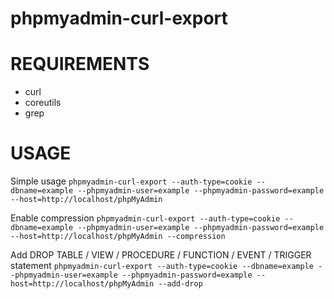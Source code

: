# phpmyadmin-curl-export

REQUIREMENTS
===========================
* curl
* coreutils
* grep

USAGE
===========================

Simple usage
`phpmyadmin-curl-export --auth-type=cookie --dbname=example --phpmyadmin-user=example --phpmyadmin-password=example --host=http://localhost/phpMyAdmin`

Enable compression
`phpmyadmin-curl-export --auth-type=cookie --dbname=example --phpmyadmin-user=example --phpmyadmin-password=example --host=http://localhost/phpMyAdmin --compression`

Add DROP TABLE / VIEW / PROCEDURE / FUNCTION / EVENT / TRIGGER statement
`phpmyadmin-curl-export --auth-type=cookie --dbname=example --phpmyadmin-user=example --phpmyadmin-password=example --host=http://localhost/phpMyAdmin --add-drop`
